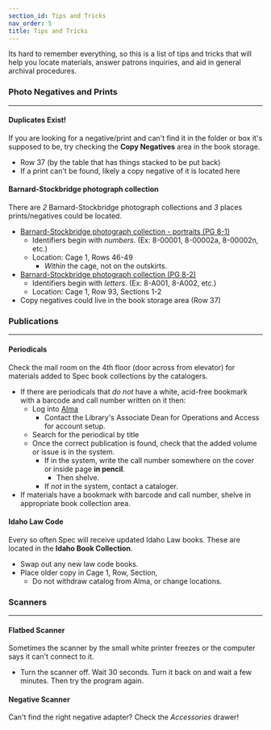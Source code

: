 ```yaml
---
section_id: Tips and Tricks
nav_order: 5
title: Tips and Tricks
---
```


Its hard to remember everything, so this is a list of tips and tricks that will help you locate materials, answer patrons inquiries, and aid in general archival procedures.

### Photo Negatives and Prints

---
#### Duplicates Exist!
If you are looking for a negative/print and can't find it in the folder or box it's supposed to be, try checking the **Copy Negatives** area in the book storage.
- Row 37 (by the table that has things stacked to be put back)
- If a print can't be found, likely a copy negative of it is located here

#### Barnard-Stockbridge photograph collection
    
There are *2* Barnard-Stockbridge photograph collections and *3* places prints/negatives could be located.
- [Barnard-Stockbridge photograph collection - portraits (PG 8-1)](https://archiveswest.orbiscascade.org/ark:80444/xv949259)
    - Identifiers begin with *numbers*. (Ex: 8-00001, 8-00002a, 8-00002n, etc.)
    - Location: Cage 1, Rows 46-49
        - *Within* the cage, not on the outskirts.
- [Barnard-Stockbridge photograph collection (PG 8-2)](https://archiveswest.orbiscascade.org/ark:80444/xv407875)
    - Identifiers begin with *letters*. (Ex: 8-A001, 8-A002, etc.)
    - Location: Cage 1, Row 93, Sections 1-2
- Copy negatives could live in the book storage area (Row 37)

### Publications
---
#### Periodicals
Check the mail room on the 4th floor (door across from elevator) for materials added to Spec book collections by the catalogers.
- If there are periodicals that *do not* have a white, acid-free bookmark with a barcode and call number written on it then:
    - Log into [Alma](https://alliance-uidaho.alma.exlibrisgroup.com/ng/)
        - Contact the Library's Associate Dean for Operations and Access for account setup.
    - Search for the periodical by title
    - Once the correct publication is found, check that the added volume or issue is in the system.
        - If in the system, write the call number somewhere on the cover or inside page **in pencil**.
            - Then shelve.
        - If *not* in the system, contact a cataloger.
- If materials have a bookmark with barcode and call number, shelve in appropriate book collection area.

#### Idaho Law Code
Every so often Spec will receive updated Idaho Law books. These are located in the **Idaho Book Collection**.
- Swap out any new law code books.
- Place older copy in Cage 1, Row, Section, 
    - Do not withdraw catalog from Alma, or change locations.

### Scanners
---
#### Flatbed Scanner
Sometimes the scanner by the small white printer freezes or the computer says it can't connect to it.
- Turn the scanner off. Wait 30 seconds. Turn it back on and wait a few minutes. Then try the program again.

#### Negative Scanner
Can't find the right negative adapter? Check the *Accessories* drawer!
